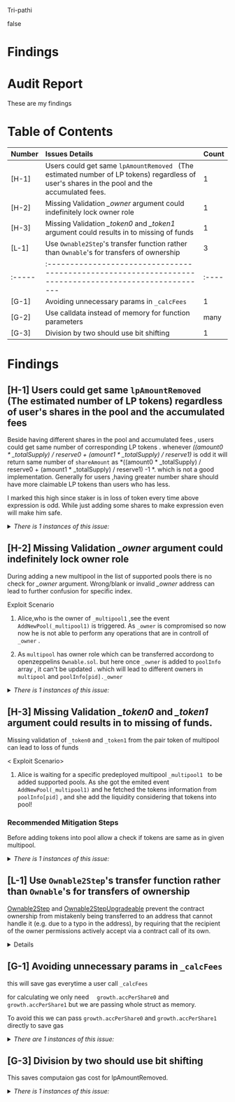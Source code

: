 Tri-pathi

false

# Findings

# Audit Report 
These are my findings


# Table of Contents

| Number | Issues Details                                                                            | Count |
| :----- | :---------------------------------------------------------------------------------------- | :---- |
| [H-1]  | Users could get same `lpAmountRemoved ` (The estimated number of LP tokens) regardless of user's shares in the pool and the accumulated fees. |1|
| [H-2]  | Missing Validation *_owner* argument could indefinitely lock owner role                                                 | 1|
| [H-3]  | Missing Validation *_token0* and *_token1* argument could results in to missing of funds                                                | 1|
| [L-1]  | Use `Ownable2Step`'s transfer function rather than `Ownable`'s for transfers of ownership              | 3    |
| :----- | :----------------------------------------------------------------------------------------------------- | :---- |
| [G-1]  | Avoiding unnecessary params in `_calcFees`                |  1   |
| [G-2] | Use calldata instead of memory for function parameters                                                 | many    |
| [G-3] | Division by two should use bit shifting                                                                | 1   |

# Findings
## [H-1] Users could get same `lpAmountRemoved ` (The estimated number of LP tokens) regardless of user's shares in the pool and the accumulated fees

Beside having different shares in the pool and accumulated fees , users could get same number of corresponding LP tokens .
whenever *((amount0 * _totalSupply) / reserve0 + (amount1 * _totalSupply) / reserve1)* is odd it will return same number of `shareAmount` as *((amount0 * _totalSupply) / reserve0 + (amount1 * _totalSupply) / reserve1) -1 *. which is not a good implementation.
Generally for users ,having greater number share should have more claimable LP tokens than users who has less.

I marked this high since staker is in loss of token every time above expression is odd. While just adding some shares to make expression even will make him safe.
<details>
<summary><i>There is 1 instances of this issue:</i></summary>

```solidity
File: concentrator/contracts/Dispatcher.sol

140:   function _estimateWithdrawalLp(
        uint256 reserve0,
        uint256 reserve1,
        uint256 _totalSupply,
        uint256 amount0,
        uint256 amount1
    ) private pure returns (uint256 shareAmount) {
        shareAmount =
            ((amount0 * _totalSupply) / reserve0 + (amount1 * _totalSupply) / reserve1) /
            2;
 150:   }

```

https://github.com/sherlock-audit/2023-06-real-wagmi/blob/main/concentrator/contracts/Dispatcher.sol#L140C2-L150C6

</details>

## [H-2] Missing Validation *_owner* argument could indefinitely lock owner role

During adding a new multipool in the list of supported pools there is no check for *_owner* argument. Wrong/blank or invalid *_owner* address can lead to further confusion for specific index.

Exploit Scenario

1.  Alice,who is the owner of `_multipool1` ,see the event `AddNewPool(_multipool1)` is triggered. As `_owner` is compromised so now now he is not able to perform any operations that are in controll of `_owner` .

2. As `multipool` has owner role which can be transferred accordong to openzeppelins `Ownable.sol`. but here once `_owner` is added to `poolInfo` array , it can't be updated . which will lead to different owners in `multipool` and `poolInfo[pid]._owner`

<details>
<summary><i>There is 1 instances of this issue:</i></summary>

```solidity
File: concentrator/contracts/Dispatcher.sol

55:    function add(
        address _owner,
        address _multipool,
        address _strategy,
        address _token0,
        address _token1
    ) external onlyOwner {
        PoolInfo memory pInfo = PoolInfo({
            owner: _owner,
            multipool: _multipool,
            strategy: _strategy,
            token0: _token0,
            token1: _token1
        });

        poolInfo.push(pInfo);
        emit AddNewPool(_multipool);
72:   }

```

https://github.com/sherlock-audit/2023-06-real-wagmi/blob/main/concentrator/contracts/Dispatcher.sol#L55

</details>

## [H-3] Missing Validation *_token0* and *_token1* argument could results in to missing of funds.

Missing validation of `_token0` and `_token1` from the pair token of multipool can lead to loss of funds

< Exploit Scenario>
1.  Alice is waiting for a specific predeployed multipool `_multipool1 ` to be added supported pools. As she got the emited event `AddNewPool(_multipool1)` and he fetched the tokens information from  `poolInfo[pid]` , and she add the liquidity considering that tokens into pool! 
### Recommended Mitigation Steps

Before adding tokens into pool allow a check if tokens are same as in given multipool.

<details>
<summary><i>There is 1 instances of this issue:</i></summary>

```solidity

File: concentrator/contracts/Dispatcher.sol

55:    function add(
        address _owner,
        address _multipool,
        address _strategy,
        address _token0,
        address _token1
    ) external onlyOwner {
        PoolInfo memory pInfo = PoolInfo({
            owner: _owner,
            multipool: _multipool,
            strategy: _strategy,
            token0: _token0,
            token1: _token1
        });

        poolInfo.push(pInfo);
        emit AddNewPool(_multipool);
72:   }
```

https://github.com/sherlock-audit/2023-06-real-wagmi/blob/main/concentrator/contracts/Dispatcher.sol#L66
https://github.com/sherlock-audit/2023-06-real-wagmi/blob/main/concentrator/contracts/Dispatcher.sol#L67

</details>

## [L-1] Use `Ownable2Step`'s transfer function rather than `Ownable`'s for transfers of ownership

[Ownable2Step](https://github.com/OpenZeppelin/openzeppelin-contracts/blob/3d7a93876a2e5e1d7fe29b5a0e96e222afdc4cfa/contracts/access/Ownable2Step.sol#L31-L56) and [Ownable2StepUpgradeable](https://github.com/OpenZeppelin/openzeppelin-contracts-upgradeable/blob/25aabd286e002a1526c345c8db259d57bdf0ad28/contracts/access/Ownable2StepUpgradeable.sol#L47-L63) prevent the contract ownership from mistakenly being transferred to an address that cannot handle it (e.g. due to a typo in the address), by requiring that the recipient of the owner permissions actively accept via a contract call of its own.

<details>
  
</details>

## [G-1]  Avoiding unnecessary params in `_calcFees` 

this will save gas everytime a user call `_calcFees`

for calculating we only need `  growth.accPerShare0` and `  growth.accPerShare1` but we are passing whole struct as memory.

To avoid this we can pass `growth.accPerShare0` and `growth.accPerShare1` directly to save gas



<details>
<summary><i>There are 1 instances of this issue:</i></summary>

```solidity
File: concentrator/contracts/Dispatcher.sol
function _calcFees(
        IMultipool.FeeGrowth memory growth,
        UserInfo memory user
    ) private pure returns (uint256 amount0, uint256 amount1) {
        amount0 = FullMath.mulDiv(
            user.shares,
            growth.accPerShare0 - user.feeDebt0,
            FixedPoint128.Q128
        );
        amount1 = FullMath.mulDiv(
            user.shares,
            growth.accPerShare1 - user.feeDebt1,
            FixedPoint128.Q128
        );
    }
```

https://github.com/sherlock-audit/2023-06-real-wagmi/blob/main/concentrator/contracts/Dispatcher.sol#L147
</details>

## [G-3]  Division by two should use bit shifting   

This saves computaion gas cost for lpAmountRemoved.

<details>
<summary><i>There is 1 instances of this issue:</i></summary>

```solidity
File: concentrator/contracts/Dispatcher.sol
    function _estimateWithdrawalLp(
        uint256 reserve0,
        uint256 reserve1,
        uint256 _totalSupply,
        uint256 amount0,
        uint256 amount1
    ) private pure returns (uint256 shareAmount) {
        shareAmount =
            ((amount0 * _totalSupply) / reserve0 + (amount1 * _totalSupply) / reserve1) /
            2;
    }
```

</details>


